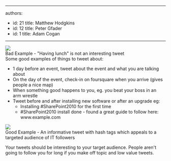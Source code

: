 

---
authors:
  - id: 21
    title: Matthew Hodgkins
  - id: 12
    title: Peter Gfader
  - id: 1
    title: Adam Cogan
---




<span class='intro'> 
  <div>
    <img src="/Communication/RulesToBetterSocialNetworking/PublishingImages/twitter-boring-tweet.png" />
  </div>
<div><span class="ms-rtecustom-figurebad">Bad Example - &quot;Having lunch&quot; is not an interesting tweet</span><span><br>
</span></div>
<div><span>Some good examples of things to tweet about&#58;</span></div>
<div>
<ul>
    <li>1 day before an event, tweet about the event and what you are talking about</li>
    <li>On the day of the event, check-in on foursquare when you arrive (gives people a nice map)</li>
    <li>When something good happens to you, eg. you beat your boss in an arm wrestle&#160;</li>
    <li>Tweet before and after installing new software or after an upgrade eg&#58;<br>
    <ul>
        <li>Installing #SharePoint2010 for the first time</li>
        <li>#SharePoint2010 install done - found a great guide to follow here&#58; www.example.com</li>
    </ul>
    </li>
</ul>
<div><span><img src="/Communication/RulesToBetterSocialNetworking/PublishingImages/twitter-goodtweet.png" /></span><br>
</div>
</div>
<div><span><span class="ms-rtecustom-figuregood">Good Example - An informative tweet with hash tags which appeals to a targeted audience of IT followers</span></span></div>
 </span>

Your tweets should be interesting to your target audience. People aren't going to follow you for long if you make off topic and low value tweets.



